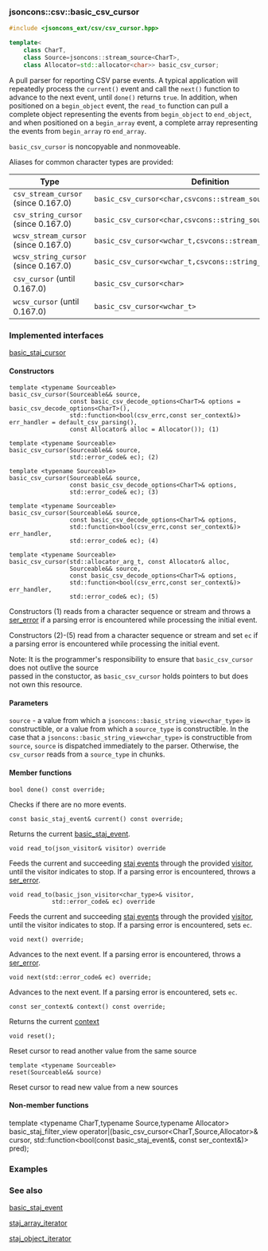 ### jsoncons::csv::basic_csv_cursor

```cpp
#include <jsoncons_ext/csv/csv_cursor.hpp>

template<
    class CharT,
    class Source=jsoncons::stream_source<CharT>,
    class Allocator=std::allocator<char>> basic_csv_cursor;
```

A pull parser for reporting CSV parse events. A typical application will 
repeatedly process the `current()` event and call the `next()`
function to advance to the next event, until `done()` returns `true`.
In addition, when positioned on a `begin_object` event, 
the `read_to` function can pull a complete object representing
the events from `begin_object` to `end_object`, 
and when positioned on a `begin_array` event, a complete array
representing the events from `begin_array` ro `end_array`.

`basic_csv_cursor` is noncopyable and nonmoveable.

Aliases for common character types are provided:

Type                |Definition
--------------------|------------------------------
`csv_stream_cursor` (since 0.167.0)  |`basic_csv_cursor<char,csvcons::stream_source<char>>`
`csv_string_cursor` (since 0.167.0)  |`basic_csv_cursor<char,csvcons::string_source<char>>`
`wcsv_stream_cursor` (since 0.167.0) |`basic_csv_cursor<wchar_t,csvcons::stream_source<wchar_t>>`
`wcsv_string_cursor` (since 0.167.0) |`basic_csv_cursor<wchar_t,csvcons::string_source<wchar_t>>`
`csv_cursor` (until 0.167.0)         |`basic_csv_cursor<char>`
`wcsv_cursor` (until 0.167.0)        |`basic_csv_cursor<wchar_t>`

### Implemented interfaces

[basic_staj_cursor](../staj_cursor.md)

#### Constructors

    template <typename Sourceable>
    basic_csv_cursor(Sourceable&& source, 
                     const basic_csv_decode_options<CharT>& options = basic_csv_decode_options<CharT>(),
                     std::function<bool(csv_errc,const ser_context&)> err_handler = default_csv_parsing(),
                     const Allocator& alloc = Allocator()); (1)

    template <typename Sourceable>
    basic_csv_cursor(Sourceable&& source, 
                     std::error_code& ec); (2)

    template <typename Sourceable>
    basic_csv_cursor(Sourceable&& source, 
                     const basic_csv_decode_options<CharT>& options,
                     std::error_code& ec); (3)

    template <typename Sourceable>
    basic_csv_cursor(Sourceable&& source, 
                     const basic_csv_decode_options<CharT>& options,
                     std::function<bool(csv_errc,const ser_context&)> err_handler,
                     std::error_code& ec); (4)

    template <typename Sourceable>
    basic_csv_cursor(std::allocator_arg_t, const Allocator& alloc, 
                     Sourceable&& source, 
                     const basic_csv_decode_options<CharT>& options,
                     std::function<bool(csv_errc,const ser_context&)> err_handler,
                     std::error_code& ec); (5)

Constructors (1) reads from a character sequence or stream and throws a 
[ser_error](../ser_error.md) if a parsing error is encountered while processing the initial event.

Constructors (2)-(5) read from a character sequence or stream and set `ec`
if a parsing error is encountered while processing the initial event.

Note: It is the programmer's responsibility to ensure that `basic_csv_cursor` does not outlive the source  
passed in the constuctor, as `basic_csv_cursor` holds pointers to but does not own this resource.

#### Parameters

`source` - a value from which a `jsoncons::basic_string_view<char_type>` is constructible, 
or a value from which a `source_type` is constructible. In the case that a `jsoncons::basic_string_view<char_type>` is constructible
from `source`, `source` is dispatched immediately to the parser. Otherwise, the `csv_cursor` reads from a `source_type` in chunks. 

#### Member functions

    bool done() const override;
Checks if there are no more events.

    const basic_staj_event& current() const override;
Returns the current [basic_staj_event](../staj_event.md).

    void read_to(json_visitor& visitor) override
Feeds the current and succeeding [staj events](basic_staj_event.md) through the provided
[visitor](basic_json_visitor.md), until the visitor indicates
to stop. If a parsing error is encountered, throws a [ser_error](../ser_error.md).

    void read_to(basic_json_visitor<char_type>& visitor,
                std::error_code& ec) override
Feeds the current and succeeding [staj events](basic_staj_event.md) through the provided
[visitor](basic_json_visitor.md), until the visitor indicates
to stop. If a parsing error is encountered, sets `ec`.

    void next() override;
Advances to the next event. If a parsing error is encountered, throws a 
[ser_error](../ser_error.md).

    void next(std::error_code& ec) override;
Advances to the next event. If a parsing error is encountered, sets `ec`.

    const ser_context& context() const override;
Returns the current [context](../ser_context.md)

    void reset();
Reset cursor to read another value from the same source

    template <typename Sourceable>
    reset(Sourceable&& source)
Reset cursor to read new value from a new sources

#### Non-member functions

   template <typename CharT,typename Source,typename Allocator>
   basic_staj_filter_view<CharT> operator|(basic_csv_cursor<CharT,Source,Allocator>& cursor, 
                                    std::function<bool(const basic_staj_event<CharT>&, const ser_context&)> pred);

### Examples

### See also

[basic_staj_event](../basic_staj_event.md)  

[staj_array_iterator](../staj_array_iterator.md)  

[staj_object_iterator](../staj_object_iterator.md)  

